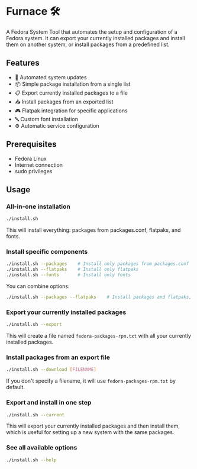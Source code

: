 # Furnace 🛠️

A Fedora System Tool that automates the setup and configuration of a Fedora system. It can export your currently installed packages and install them on another system, or install packages from a predefined list.

## Features

- 🔄 Automated system updates
- 📦 Simple package installation from a single list
- 📋 Export currently installed packages to a file
- 📥 Install packages from an exported list
- 🎮 Flatpak integration for specific applications
- 🔤 Custom font installation
- ⚙️ Automatic service configuration

## Prerequisites

- Fedora Linux
- Internet connection
- sudo privileges

## Usage

### All-in-one installation

```bash
./install.sh
```

This will install everything: packages from packages.conf, flatpaks, and fonts.

### Install specific components

```bash
./install.sh --packages    # Install only packages from packages.conf
./install.sh --flatpaks    # Install only flatpaks
./install.sh --fonts       # Install only fonts
```

You can combine options:

```bash
./install.sh --packages --flatpaks    # Install packages and flatpaks, but not fonts
```

### Export your currently installed packages

```bash
./install.sh --export
```

This will create a file named `fedora-packages-rpm.txt` with all your currently installed packages.

### Install packages from an export file

```bash
./install.sh --download [FILENAME]
```

If you don't specify a filename, it will use `fedora-packages-rpm.txt` by default.

### Export and install in one step

```bash
./install.sh --current
```

This will export your currently installed packages and then install them, which is useful for setting up a new system with the same packages.

### See all available options

```bash
./install.sh --help
```
